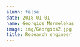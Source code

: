 ```yaml
---
alumn: false
date: 2018-01-01
name: Georgios Mermelekas
image: img/Georgios2.jpg
title: Research engineer
---
```


